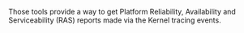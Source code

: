 Those tools provide a way to get Platform Reliability, Availability and Serviceability (RAS) reports made via the Kernel tracing events.

